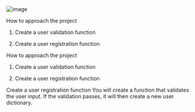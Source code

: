 ![image](https://github.com/user-attachments/assets/11e553e1-8712-4567-b525-19f397d92600)

How to approach the project
1. Create a user validation function

2. Create a user registration function

How to approach the project
1. Create a user validation function

2. Create a user registration function


Create a user registration function
You will create a function that validates the user input. If the validation passes, it will then create a new user dictionary.

